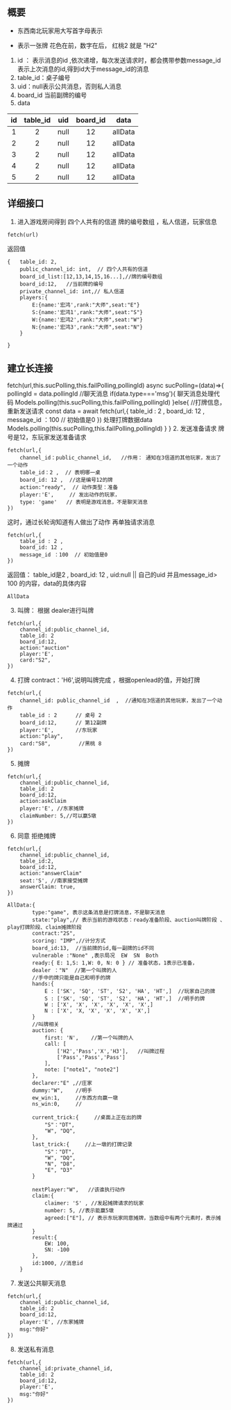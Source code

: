## 概要
* 东西南北玩家用大写首字母表示

* 表示一张牌 花色在前，数字在后， 红桃2 就是 "H2"
1. id ： 表示消息的id ,依次递增，每次发送请求时，都会携带参数message_id表示上次消息的id,得到id大于message_id的消息
2. table_id：桌子编号 
3. uid：null表示公共消息，否则私人消息
4. board_id 当前副牌的编号
5. data 

| id    | table_id  | uid    |   board_id  |   data  |
| :----: |:--------:| :-----:| :-------:|:-------:|
| 1   | 2 |  null  |    12|  allData
| 2   | 2 |  null  |    12|  allData
| 3   | 2 |  null  |    12|  allData
| 4   | 2 |  null  |    12|  allData
| 5   | 2 |  null  |    12|  allData

## 详细接口
1. 进入游戏房间得到 四个人共有的信道 牌的编号数组 ，私人信道，玩家信息
```
fetch(url)

```
返回值
```
{   table_id: 2, 
    public_channel_id: int,  // 四个人共有的信道
    board_id_list:[12,13,14,15,16...],//牌的编号数组
    board_id:12,   //当前牌的编号
    private_channel_id: int,// 私人信道
    players:{
        E:{name:'宏鸿',rank:"大师",seat:"E"}
        S:{name:'宏鸿1',rank:"大师",seat:"S"}
        W:{name:'宏鸿2',rank:"大师",seat:"W"}
        N:{name:'宏鸿3',rank:"大师",seat:"N"}
    }

}
```
## 建立长连接
fetch(url,this.sucPolling,this.failPolling,pollingId)
async sucPolling=(data)=>{
            pollingId = data.pollingId
            //聊天消息
           if(data.type==='msg'){
               聊天消息处理代码
               Models.polling(this.sucPolling,this.failPolling,pollingId)
           }else{
               //打牌信息，重新发送请求
            const data =  await  fetch(url,{
                    table_id : 2 ,
                    board_id: 12 ,
                    message_id ：100  // 初始值是0
                })
                处理打牌数据data
                Models.polling(this.sucPolling,this.failPolling,pollingId)
           }
        }
2. 发送准备请求
牌号是12，东玩家发送准备请求

```
fetch(url,{
    channel_id：public_channel_id,   //作用： 通知在3信道的其他玩家，发出了一个动作
    table_id：2 ,  // 表明哪一桌
    board_id: 12 ,  //这是编号12的牌
    action:"ready",  // 动作类型：准备
    player:'E',     // 发出动作的玩家，
    type: 'game'   // 表明是游戏消息，不是聊天消息
})
```
这时，通过长轮询知道有人做出了动作 再单独请求消息
```
fetch(url,{
    table_id : 2 ,
    board_id: 12 ,
    message_id ：100  // 初始值是0
})
```
返回值： table_id是2   ,  board_id: 12 , uid:null || 自己的uid  并且message_id> 100 的内容，data的具体内容
```
AllData
```
3. 叫牌： 根据 dealer进行叫牌
```
fetch(url,{
    channel_id:public_channel_id,
    table_id: 2
    board_id:12,
    action:"auction"
    player:'E',
    card:"S2",
})

```
4. 打牌 contract：'H6',说明叫牌完成 ，根据openlead的值，开始打牌
```
fetch(url,{
    channel_id: public_channel_id  ,  //通知在3信道的其他玩家，发出了一个动作
    table_id : 2      // 桌号 2
    board_id:12,      // 第12副牌
    player:'E',       //东玩家  
    action:"play",
    card:"S8",         //黑桃 8  
})
```

5. 摊牌
```
fetch(url,{
    channel_id:public_channel_id,
    table_id: 2
    board_id:12,
    action:askClaim
    player:'E', //东家摊牌
    claimNumber: 5,//可以赢5墩
})
```
6. 同意 拒绝摊牌
```
fetch(url,{
    channel_id:public_channel_id,
    table_id:2,
    board_id:12,
    action:"answerClaim"
    seat:'S', //南家接受摊牌
    answerClaim: true,
})
```
```
AllData:{
        type:"game", 表示这条消息是打牌消息，不是聊天消息  
        state:"play",// 表示当前的游戏状态：ready准备阶段、auction叫牌阶段 、play打牌阶段、claim摊牌阶段
        contract:"2S", 
        scoring: "IMP",//计分方式  
        board_id:13,  //当前牌的id,每一副牌的id不同
        vulnerable :"None" ,表示局况  EW  SN  Both
        ready:{ E: 1,S: 1,W: 0, N: 0 } // 准备状态，1表示已准备， 
        dealer ："N"  //第一个叫牌的人
        //手中的牌只能是自己和明手的牌
        hands:{
            E : ['SK', 'SQ', 'ST', 'S2', 'HA', 'HT',]  //玩家自己的牌
            S : ['SK', 'SQ', 'ST', 'S2', 'HA', 'HT',]  //明手的牌
            W : ['X', 'X', 'X', 'X', 'X', 'X',]
            N : ['X', 'X, 'X', 'X', 'X', 'X',]
        }
        //叫牌相关
        auction: {
            first: 'N',    //第一个叫牌的人
            call: [
                ['H2','Pass','X','H3'],   //叫牌过程
                ['Pass','Pass','Pass']
            ],
            note: ["note1", "note2"]
        },
        declarer:"E" ,//庄家
        dummy:"W",    //明手
        ew_win:1,     //东西方向赢一墩
        ns_win:0,     //
        
        current_trick:{     //桌面上正在出的牌
            "S"："DT",
            "W", "DQ",
        },            
        last_trick:{     //上一墩的打牌记录
            "S"："DT",
            "W", "DQ",
            "N", "D8",
            "E", "D3"
        }

        nextPlayer:"W",   //该谁执行动作
        claim:{
            claimer: 'S' , //发起摊牌请求的玩家
            number: 5, //表示能赢5墩
            agreed:["E"], // 表示东玩家同意摊牌，当数组中有两个元素时，表示摊牌通过
        }
        result:{
            EW: 100,
            SN: -100
        },
        id:1000, //消息id
    }
```
7. 发送公共聊天消息
```
fetch(url,{
    channel_id:public_channel_id,
    table_id: 2
    board_id:12,
    player:'E', //东家摊牌
    msg:"你好"
})
```
8. 发送私有消息
```
fetch(url,{
    channel_id:private_channel_id,
    table_id: 2
    board_id:12,
    player:'E',
    msg:"你好"
})
```
